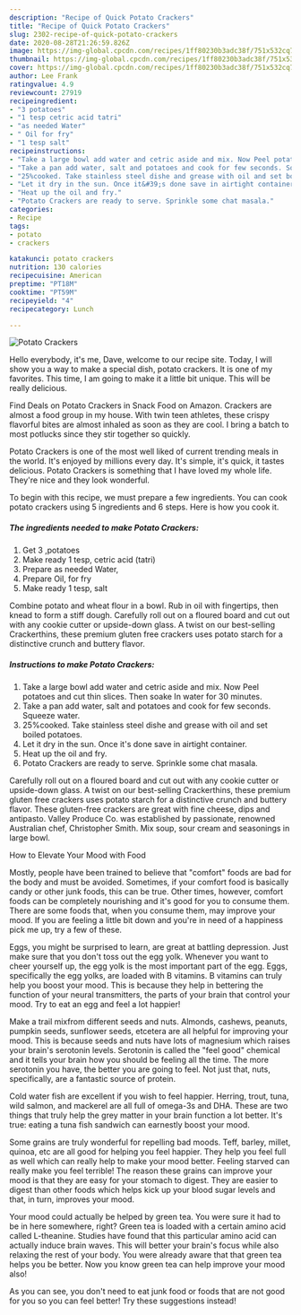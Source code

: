 ```yaml
---
description: "Recipe of Quick Potato Crackers"
title: "Recipe of Quick Potato Crackers"
slug: 2302-recipe-of-quick-potato-crackers
date: 2020-08-28T21:26:59.826Z
image: https://img-global.cpcdn.com/recipes/1ff80230b3adc38f/751x532cq70/potato-crackers-recipe-main-photo.jpg
thumbnail: https://img-global.cpcdn.com/recipes/1ff80230b3adc38f/751x532cq70/potato-crackers-recipe-main-photo.jpg
cover: https://img-global.cpcdn.com/recipes/1ff80230b3adc38f/751x532cq70/potato-crackers-recipe-main-photo.jpg
author: Lee Frank
ratingvalue: 4.9
reviewcount: 27919
recipeingredient:
- "3 potatoes"
- "1 tesp cetric acid tatri"
- "as needed Water"
- " Oil for fry"
- "1 tesp salt"
recipeinstructions:
- "Take a large bowl add water and cetric aside and mix. Now Peel potatoes and cut thin slices. Then soake In water for 30 minutes."
- "Take a pan add water, salt and potatoes and cook for few seconds. Squeeze water."
- "25%cooked. Take stainless steel dishe and grease with oil and set boiled potatoes."
- "Let it dry in the sun. Once it&#39;s done save in airtight container."
- "Heat up the oil and fry."
- "Potato Crackers are ready to serve. Sprinkle some chat masala."
categories:
- Recipe
tags:
- potato
- crackers

katakunci: potato crackers 
nutrition: 130 calories
recipecuisine: American
preptime: "PT18M"
cooktime: "PT59M"
recipeyield: "4"
recipecategory: Lunch

---
```



![Potato Crackers](https://img-global.cpcdn.com/recipes/1ff80230b3adc38f/751x532cq70/potato-crackers-recipe-main-photo.jpg)

Hello everybody, it's me, Dave, welcome to our recipe site. Today, I will show you a way to make a special dish, potato crackers. It is one of my favorites. This time, I am going to make it a little bit unique. This will be really delicious.

Find Deals on Potato Crackers in Snack Food on Amazon. Crackers are almost a food group in my house. With twin teen athletes, these crispy flavorful bites are almost inhaled as soon as they are cool. I bring a batch to most potlucks since they stir together so quickly.

Potato Crackers is one of the most well liked of current trending meals in the world. It's enjoyed by millions every day. It's simple, it's quick, it tastes delicious. Potato Crackers is something that I have loved my whole life. They're nice and they look wonderful.


To begin with this recipe, we must prepare a few ingredients. You can cook potato crackers using 5 ingredients and 6 steps. Here is how you cook it.

<!--inarticleads1-->

##### The ingredients needed to make Potato Crackers:

1. Get 3 ,potatoes
1. Make ready 1 tesp, cetric acid (tatri)
1. Prepare as needed Water,
1. Prepare  Oil, for fry
1. Make ready 1 tesp, salt


Combine potato and wheat flour in a bowl. Rub in oil with fingertips, then knead to form a stiff dough. Carefully roll out on a floured board and cut out with any cookie cutter or upside-down glass. A twist on our best-selling Crackerthins, these premium gluten free crackers uses potato starch for a distinctive crunch and buttery flavor. 

<!--inarticleads2-->

##### Instructions to make Potato Crackers:

1. Take a large bowl add water and cetric aside and mix. Now Peel potatoes and cut thin slices. Then soake In water for 30 minutes.
1. Take a pan add water, salt and potatoes and cook for few seconds. Squeeze water.
1. 25%cooked. Take stainless steel dishe and grease with oil and set boiled potatoes.
1. Let it dry in the sun. Once it&#39;s done save in airtight container.
1. Heat up the oil and fry.
1. Potato Crackers are ready to serve. Sprinkle some chat masala.


Carefully roll out on a floured board and cut out with any cookie cutter or upside-down glass. A twist on our best-selling Crackerthins, these premium gluten free crackers uses potato starch for a distinctive crunch and buttery flavor. These gluten-free crackers are great with fine cheese, dips and antipasto. Valley Produce Co. was established by passionate, renowned Australian chef, Christopher Smith. Mix soup, sour cream and seasonings in large bowl. 

How to Elevate Your Mood with Food


Mostly, people have been trained to believe that "comfort" foods are bad for the body and must be avoided. Sometimes, if your comfort food is basically candy or other junk foods, this can be true. Other times, however, comfort foods can be completely nourishing and it's good for you to consume them. There are some foods that, when you consume them, may improve your mood. If you are feeling a little bit down and you're in need of a happiness pick me up, try a few of these.

Eggs, you might be surprised to learn, are great at battling depression. Just make sure that you don't toss out the egg yolk. Whenever you want to cheer yourself up, the egg yolk is the most important part of the egg. Eggs, specifically the egg yolks, are loaded with B vitamins. B vitamins can truly help you boost your mood. This is because they help in bettering the function of your neural transmitters, the parts of your brain that control your mood. Try to eat an egg and feel a lot happier!

Make a trail mixfrom different seeds and nuts. Almonds, cashews, peanuts, pumpkin seeds, sunflower seeds, etcetera are all helpful for improving your mood. This is because seeds and nuts have lots of magnesium which raises your brain's serotonin levels. Serotonin is called the "feel good" chemical and it tells your brain how you should be feeling all the time. The more serotonin you have, the better you are going to feel. Not just that, nuts, specifically, are a fantastic source of protein.

Cold water fish are excellent if you wish to feel happier. Herring, trout, tuna, wild salmon, and mackerel are all full of omega-3s and DHA. These are two things that truly help the grey matter in your brain function a lot better. It's true: eating a tuna fish sandwich can earnestly boost your mood. 

Some grains are truly wonderful for repelling bad moods. Teff, barley, millet, quinoa, etc are all good for helping you feel happier. They help you feel full as well which can really help to make your mood better. Feeling starved can really make you feel terrible! The reason these grains can improve your mood is that they are easy for your stomach to digest. They are easier to digest than other foods which helps kick up your blood sugar levels and that, in turn, improves your mood.

Your mood could actually be helped by green tea. You were sure it had to be in here somewhere, right? Green tea is loaded with a certain amino acid called L-theanine. Studies have found that this particular amino acid can actually induce brain waves. This will better your brain's focus while also relaxing the rest of your body. You were already aware that that green tea helps you be better. Now you know green tea can help improve your mood also!

As you can see, you don't need to eat junk food or foods that are not good for you so you can feel better! Try  these suggestions  instead!

